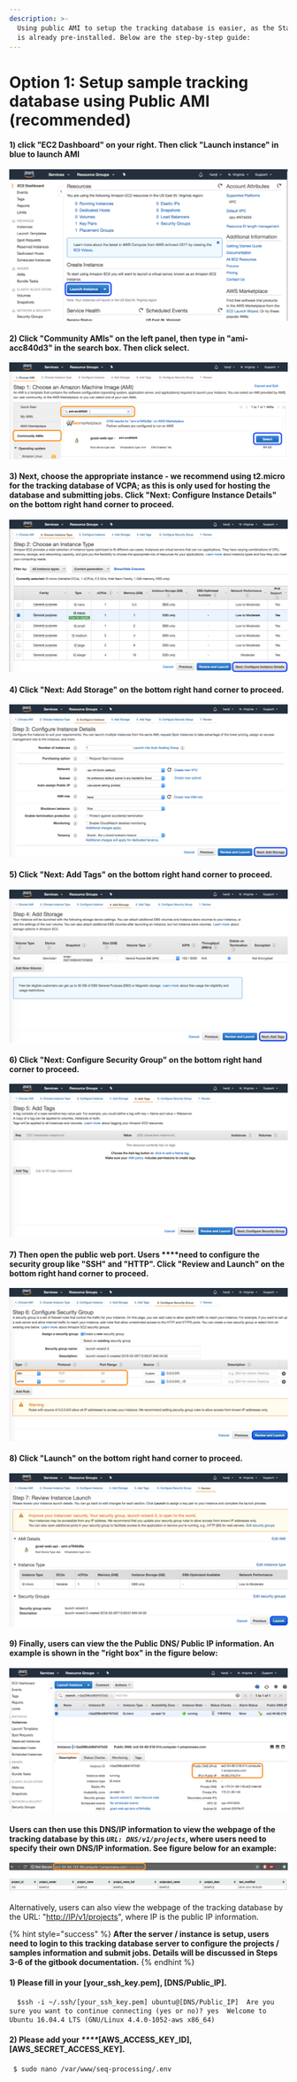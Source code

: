 ```yaml
---
description: >-
  Using public AMI to setup the tracking database is easier, as the Starcluster
  is already pre-installed. Below are the step-by-step guide:
---
```


# Option 1: Setup sample tracking database using Public AMI \(recommended\)

#### 1\) click "**EC2 Dashboard**" on your right. Then click "Launch instance" in blue to launch AMI 

![Launch instance](../.gitbook/assets/ami1.png)

#### 2\) Click "**Community AMIs**" on the left panel, then type in "ami-acc840d3" in the search box. Then click select.

![Community AMIs\(ami-acc840d3\)](../.gitbook/assets/ami2%20%281%29.png)

#### 3\) Next, choose the appropriate instance - we recommend using t2.micro for the tracking database of VCPA; as this is only used for hosting the database and submitting jobs. Click "**Next: Configure Instance Details**" on the bottom right hand corner to proceed.

![Instance Type](../.gitbook/assets/ami3.png)

#### 4\) Click "**Next: Add Storage**" on the bottom right hand corner to proceed.

![Configure Instance Details](../.gitbook/assets/ami4.png)

#### 5\) Click "**Next: Add Tags**" on the bottom right hand corner to proceed.

![Storage](../.gitbook/assets/ami5.png)

#### 6\) Click "**Next: Configure Security Group**" on the bottom right hand corner to proceed.

![Tags](../.gitbook/assets/ami6.png)

#### 7\) Then open the **public web port.** Users ****need to configure the security group like "**SSH**" and "**HTTP**". Click "Review and Launch" on the bottom right hand corner to proceed.

![Configure Security Group](../.gitbook/assets/ami7.png)

#### 8\) Click "**Launch**" on the bottom right hand corner to proceed.

![Review Instance Launch](../.gitbook/assets/ami8.png)

#### 9\) Finally, users can view the the Public DNS/ Public IP information. An example is shown in the "**right box**" in the figure below:

![](../.gitbook/assets/ami10.png)

#### Users can then use this DNS/IP information to view the webpage of the tracking database by this _`URL: DNS/v1/projects`_, where users need to specify their own DNS/IP information. See figure below for an example:

![URL: DNS/v1/projects](../.gitbook/assets/ami11.png)

Alternatively, users can also view the webpage of the tracking database by the URL: "[http://IP/v1/projects](http://ip/v1/projects)", where IP is the public IP information.

{% hint style="success" %}
**After the server / instance is setup, users need to login to this tracking database server to configure the projects / samples information and submit jobs. Details will be discussed in Steps 3-6 of the gitbook documentation.**
{% endhint %}

#### **1\) Please fill in your \[your\_ssh\_key.pem\], \[DNS/Public\_IP\].**

```text
  $ssh -i ~/.ssh/[your_ssh_key.pem] ubuntu@[DNS/Public_IP]  Are you sure you want to continue connecting (yes or no)? yes  Welcome to Ubuntu 16.04.4 LTS (GNU/Linux 4.4.0-1052-aws x86_64)
```

#### **2\) Please add your** _****_**\[AWS\_ACCESS\_KEY\_ID\], \[AWS\_SECRET\_ACCESS\_KEY\].**

```text
 $ sudo nano /var/www/seq-processing/.env
```



